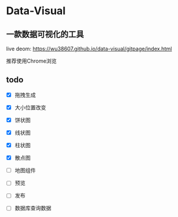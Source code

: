 # Data-Visual

## 一款数据可视化的工具

live deom:  https://wu38607.github.io/data-visual/gitpage/index.html

推荐使用Chrome浏览

## todo

- [x] 拖拽生成
- [x] 大小位置改变

- [x] 饼状图
- [x] 线状图 
- [x] 柱状图 
- [x] 散点图 
- [ ] 地图组件

- [ ] 预览
- [ ] 发布

- [ ] 数据库查询数据
